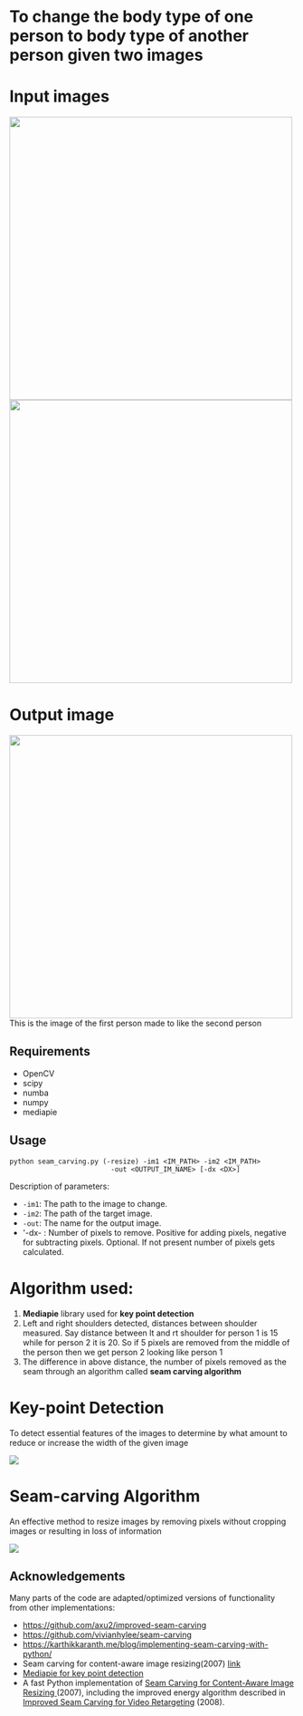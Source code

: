 # To change the body type of one person to body type of another person given two images

# Input images
<p float="left">
<img src = "https://github.com/SOUMEE2000/seam-carving/blob/master/Demos/Input/female1.png" height = 500/>
<img src = "https://github.com/SOUMEE2000/seam-carving/blob/master/Demos/Input/female2.png" height = 500/>
</p>

# Output image
<img src= "https://github.com/SOUMEE2000/seam-carving/blob/master/Demos/Output/img1_2.png" height = 500/>
This is the image of the first person made to like the second person

## Requirements
* OpenCV
* scipy
* numba
* numpy
* mediapie

## Usage
```
python seam_carving.py (-resize) -im1 <IM_PATH> -im2 <IM_PATH> 
                         -out <OUTPUT_IM_NAME> [-dx <DX>] 
```


Description of parameters:
* `-im1`: The path to the image to change.
* `-im2`: The path of the target image.
* `-out`: The name for the output image.
* '-dx- : Number of pixels to remove. Positive for adding pixels, negative for subtracting pixels. Optional. If not present number of pixels gets calculated.


# Algorithm used: 
1. **Mediapie** library used for **key point detection**
2. Left and right shoulders detected, distances between shoulder measured. Say distance between lt and rt shoulder for person 1 is 15 while for person 2 it is 20. So if 5 pixels are removed from the middle of the person then we get person 2 looking like person 1 
3. The difference in above distance, the number of pixels removed as the seam through an algorithm called **seam carving algorithm**

# Key-point Detection
To detect essential features of the images to determine by what amount to reduce or increase the width of the given image

<img src = "https://github.com/SOUMEE2000/seam-carving/blob/master/Demos/Media_pie_landmarks.png">
 
# Seam-carving Algorithm
An effective method to resize images by removing pixels without cropping images or resulting in loss of information

<img src = "https://github.com/SOUMEE2000/seam-carving/blob/master/Demos/download.jpg">


## Acknowledgements
Many parts of the code are adapted/optimized versions of functionality from other implementations:
* https://github.com/axu2/improved-seam-carving
* https://github.com/vivianhylee/seam-carving
* https://karthikkaranth.me/blog/implementing-seam-carving-with-python/
* Seam carving for content-aware image resizing(2007) [link](https://dl.acm.org/doi/10.1145/1275808.1276390#:~:text=By%20repeatedly%20carving%20out%20or,defined%20by%20the%20energy%20function)
* [Mediapie for key point detection](https://www.analyticsvidhya.com/blog/2022/03/pose-detection-in-image-using-mediapipe-library/)
* A fast Python implementation of [Seam Carving for Content-Aware Image Resizing ](https://inst.eecs.berkeley.edu/~cs194-26/fa18/hw/proj4-seamcarving/imret.pdf) (2007), including the improved energy algorithm described in [Improved Seam Carving for Video Retargeting](http://www.eng.tau.ac.il/~avidan/papers/vidret.pdf) (2008).

